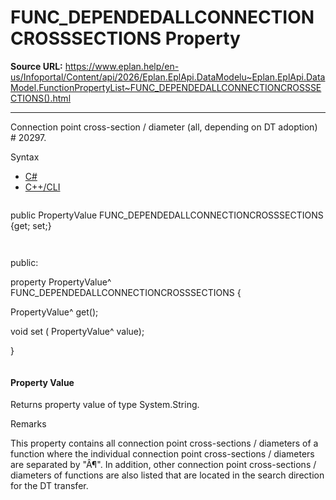# FUNC_DEPENDEDALLCONNECTIONCROSSSECTIONS Property

**Source URL:** https://www.eplan.help/en-us/Infoportal/Content/api/2026/Eplan.EplApi.DataModelu~Eplan.EplApi.DataModel.FunctionPropertyList~FUNC_DEPENDEDALLCONNECTIONCROSSSECTIONS().html

---

Connection point cross-section / diameter (all, depending on DT adoption) # 20297.

Syntax

- [C#](#i-syntax-CS)
- [C++/CLI](#i-syntax-CPP2005)

```
```
public PropertyValue FUNC_DEPENDEDALLCONNECTIONCROSSSECTIONS {get; set;}
```
```

```
```
public:

property PropertyValue^ FUNC_DEPENDEDALLCONNECTIONCROSSSECTIONS {

   PropertyValue^ get();

   void set (    PropertyValue^ value);

}
```
```

#### Property Value

Returns property value of type System.String.

Remarks

This property contains all connection point cross-sections / diameters of a function where the individual connection point cross-sections / diameters are separated by "Â¶". In addition, other connection point cross-sections / diameters of functions are also listed that are located in the search direction for the DT transfer.
